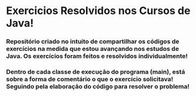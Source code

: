 # Exercicios Resolvidos nos Cursos de Java!

### Repositório criado no intuito de compartilhar os códigos de exercícios na medida que estou avançando nos estudos de Java. Os exercícios foram feitos e resolvidos individualmente!

### Dentro de cada classe de execução do programa (main), está sobre a forma de comentário o que o exercício solicitava! Seguindo pela elaboração do código para resolver o problema!
